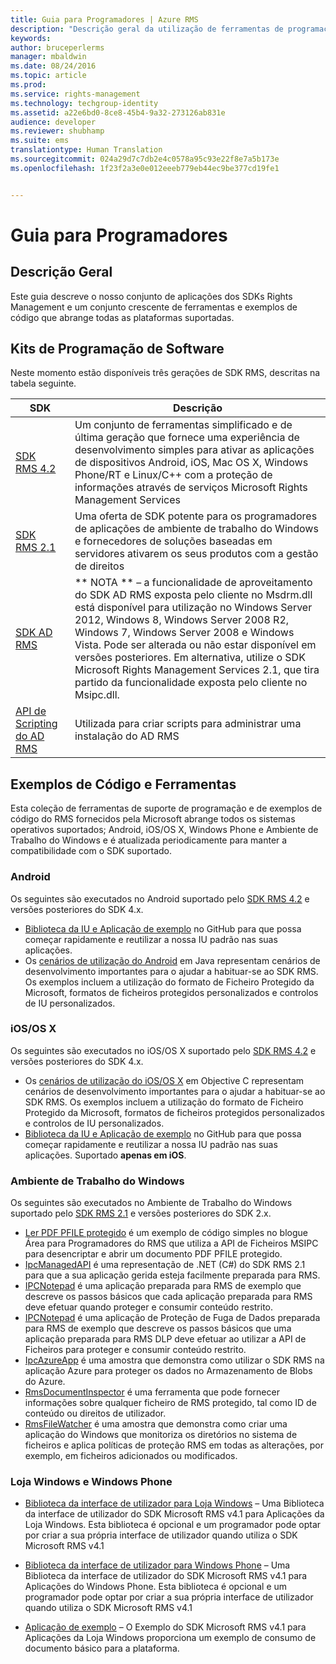 ```yaml
---
title: Guia para Programadores | Azure RMS
description: "Descrição geral da utilização de ferramentas de programação; SDKs, bibliotecas adicionais e exemplos de código."
keywords: 
author: bruceperlerms
manager: mbaldwin
ms.date: 08/24/2016
ms.topic: article
ms.prod: 
ms.service: rights-management
ms.technology: techgroup-identity
ms.assetid: a22e6bd0-8ce8-45b4-9a32-273126ab831e
audience: developer
ms.reviewer: shubhamp
ms.suite: ems
translationtype: Human Translation
ms.sourcegitcommit: 024a29d7c7db2e4c0578a95c93e22f8e7a5b173e
ms.openlocfilehash: 1f23f2a3e0e012eeeb779eb44ec9be377cd19fe1


---
```


# Guia para Programadores

## Descrição Geral ##
Este guia descreve o nosso conjunto de aplicações dos SDKs Rights Management e um conjunto crescente de ferramentas e exemplos de código que abrange todas as plataformas suportadas. 

## Kits de Programação de Software ##
Neste momento estão disponíveis três gerações de SDK RMS, descritas na tabela seguinte.

| SDK | Descrição |
|------|---------|
| [SDK RMS 4.2](active-directory-rights-management-services-multi-platform-thin-client-sdk-portal.md) | Um conjunto de ferramentas simplificado e de última geração que fornece uma experiência de desenvolvimento simples para ativar as aplicações de dispositivos Android, iOS, Mac OS X, Windows Phone/RT e Linux/C++ com a proteção de informações através de serviços Microsoft Rights Management Services |
| [SDK RMS 2.1](microsoft-information-protection-and-control-client-portal.md) | Uma oferta de SDK potente para os programadores de aplicações de ambiente de trabalho do Windows e fornecedores de soluções baseadas em servidores ativarem os seus produtos com a gestão de direitos|
|[SDK AD RMS](https://msdn.microsoft.com/library/cc530379(v=vs.85).aspx)|** NOTA ** – a funcionalidade de aproveitamento do SDK AD RMS exposta pelo cliente no Msdrm.dll está disponível para utilização no Windows Server 2012, Windows 8, Windows Server 2008 R2, Windows 7, Windows Server 2008 e Windows Vista. Pode ser alterada ou não estar disponível em versões posteriores. Em alternativa, utilize o SDK Microsoft Rights Management Services 2.1, que tira partido da funcionalidade exposta pelo cliente no Msipc.dll.|
|[API de Scripting do AD RMS](https://msdn.microsoft.com/en-us/library/bb968797(v=vs.85).aspx)| Utilizada para criar scripts para administrar uma instalação do AD RMS|

## Exemplos de Código e Ferramentas
Esta coleção de ferramentas de suporte de programação e de exemplos de código do RMS fornecidos pela Microsoft abrange todos os sistemas operativos suportados; Android, iOS/OS X, Windows Phone e Ambiente de Trabalho do Windows e é atualizada periodicamente para manter a compatibilidade com o SDK suportado.

### Android

Os seguintes são executados no Android suportado pelo [SDK RMS 4.2](active-directory-rights-management-services-multi-platform-thin-client-sdk-portal.md) e versões posteriores do SDK 4.x.

- [Biblioteca da IU e Aplicação de exemplo](https://github.com/AzureAD/rms-sdk-ui-for-android) no GitHub para que possa começar rapidamente e reutilizar a nossa IU padrão nas suas aplicações.
- Os [cenários de utilização do Android](https://msdn.microsoft.com/en-us/library/dn758246(v=vs.85).aspx) em Java representam cenários de desenvolvimento importantes para o ajudar a habituar-se ao SDK RMS. Os exemplos incluem a utilização do formato de Ficheiro Protegido da Microsoft, formatos de ficheiros protegidos personalizados e controlos de IU personalizados.

### iOS/OS X

Os seguintes são executados no iOS/OS X suportado pelo [SDK RMS 4.2](active-directory-rights-management-services-multi-platform-thin-client-sdk-portal.md) e versões posteriores do SDK 4.x.

- Os [cenários de utilização do iOS/OS X](https://msdn.microsoft.com/en-us/library/dn758307(v=vs.85).aspx) em Objective C representam cenários de desenvolvimento importantes para o ajudar a habituar-se ao SDK RMS. Os exemplos incluem a utilização do formato de Ficheiro Protegido da Microsoft, formatos de ficheiros protegidos personalizados e controlos de IU personalizados.
- [Biblioteca da IU e Aplicação de exemplo](https://github.com/AzureAD/rms-sdk-ui-for-ios) no GitHub para que possa começar rapidamente e reutilizar a nossa IU padrão nas suas aplicações. Suportado **apenas em iOS**.

### Ambiente de Trabalho do Windows

Os seguintes são executados no Ambiente de Trabalho do Windows suportado pelo [SDK RMS 2.1](microsoft-information-protection-and-control-client-portal.md) e versões posteriores do SDK 2.x.

- [Ler PDF PFILE protegido](https://blogs.msdn.microsoft.com/rms/2015/11/09/reading-a-pfile-protected-pdf/) é um exemplo de código simples no blogue Área para Programadores do RMS que utiliza a API de Ficheiros MSIPC para desencriptar e abrir um documento PDF PFILE protegido.
- [IpcManagedAPI](https://github.com/Azure-Samples/active-directory-dotnet-rms) é uma representação de .NET (C#) do SDK RMS 2.1 para que a sua aplicação gerida esteja facilmente preparada para RMS.
- [IPCNotepad](https://code.msdn.microsoft.com/ipcnotepad-sample-f67dae80) é uma aplicação preparada para RMS de exemplo que descreve os passos básicos que cada aplicação preparada para RMS deve efetuar quando proteger e consumir conteúdo restrito.
- [IPCNotepad](https://github.com/Azure-Samples/active-directory-dotnet-rms) é uma aplicação de Proteção de Fuga de Dados preparada para RMS de exemplo que descreve os passos básicos que uma aplicação preparada para RMS DLP deve efetuar ao utilizar a API de Ficheiros para proteger e consumir conteúdo restrito.
- [IpcAzureApp](https://github.com/Azure-Samples/active-directory-dotnet-rms) é uma amostra que demonstra como utilizar o SDK RMS na aplicação Azure para proteger os dados no Armazenamento de Blobs do Azure.
- [RmsDocumentInspector](https://github.com/Azure-Samples/active-directory-dotnet-rms) é uma ferramenta que pode fornecer informações sobre qualquer ficheiro de RMS protegido, tal como ID de conteúdo ou direitos de utilizador.
- [RmsFileWatcher](https://github.com/Azure-Samples/active-directory-dotnet-rms) é uma amostra que demonstra como criar uma aplicação do Windows que monitoriza os diretórios no sistema de ficheiros e aplica políticas de proteção RMS em todas as alterações, por exemplo, em ficheiros adicionados ou modificados.

### Loja Windows e Windows Phone

- [Biblioteca da interface de utilizador para Loja Windows](https://github.com/AzureAD/rms-sdk-ui-for-windowsstore) – Uma Biblioteca da interface de utilizador do SDK Microsoft RMS v4.1 para Aplicações da Loja Windows. Esta biblioteca é opcional e um programador pode optar por criar a sua própria interface de utilizador quando utiliza o SDK Microsoft RMS v4.1

- [Biblioteca da interface de utilizador para Windows Phone](https://github.com/AzureAD/rms-sdk-ui-for-winphone) – Uma Biblioteca da interface de utilizador do SDK Microsoft RMS v4.1 para Aplicações do Windows Phone. Esta biblioteca é opcional e um programador pode optar por criar a sua própria interface de utilizador quando utiliza o SDK Microsoft RMS v4.1

- [Aplicação de exemplo](https://github.com/Azure-Samples/active-directory-dotnet-rms-windowsstore) – O Exemplo do SDK Microsoft RMS v4.1 para Aplicações da Loja Windows proporciona um exemplo de consumo de documento básico para a plataforma.



<!--HONumber=Aug16_HO4-->


